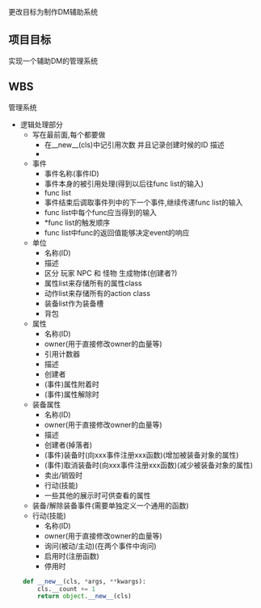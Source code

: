 更改目标为制作DM辅助系统


## 项目目标

实现一个辅助DM的管理系统

## WBS

管理系统

- 逻辑处理部分    
    - 写在最前面,每个都要做
        - 在__new__(cls)中记引用次数 并且记录创建时候的ID   描述
        - 
    - 事件
        - 事件名称(事件ID)
        - 事件本身的被引用处理(得到以后往func list的输入)
        - func list
        - 事件结束后调取事件列中的下一个事件,继续传递func list的输入
        - func list中每个func应当得到的输入
        - \*func list的触发顺序
        - func list中func的返回值能够决定event的响应
    - 单位
        - 名称(ID)
        - 描述
        - 区分 玩家 NPC 和 怪物 生成物体(创建者?)
        - 属性list来存储所有的属性class
        - 动作list来存储所有的action class
        - 装备list作为装备槽
        - 背包
    - 属性
        - 名称(ID)
        - owner(用于直接修改owner的血量等)
        - 引用计数器
        - 描述
        - 创建者
        - (事件)属性附着时
        - (事件)属性解除时
    - 装备属性
        - 名称(ID)
        - owner(用于直接修改owner的血量等)
        - 描述
        - 创建者(掉落者)
        - (事件)装备时(向xxx事件注册xxx函数)(增加被装备对象的属性)
        - (事件)取消装备时(向xxx事件注册xxx函数)(减少被装备对象的属性)
        - 卖出/销毁时
        - 行动(技能)
        - 一些其他的展示时可供查看的属性
    - 装备/解除装备事件(需要单独定义一个通用的函数)
    - 行动(技能)
        - 名称(ID)
        - owner(用于直接修改owner的血量等)
        - 询问(被动/主动)(在两个事件中询问)
        - 启用时(注册函数)
        - 停用时


```python
    def __new__(cls, *args, **kwargs):
        cls.__count += 1
        return object.__new__(cls)
```